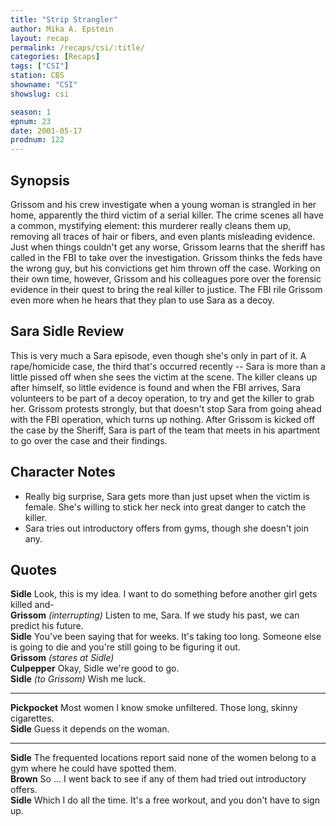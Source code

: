 ```yaml
---
title: "Strip Strangler"
author: Mika A. Epstein
layout: recap
permalink: /recaps/csi/:title/
categories: [Recaps]
tags: ["CSI"]
station: CBS
showname: "CSI"
showslug: csi

season: 1
epnum: 23
date: 2001-05-17
prodnum: 122  
---
```


## Synopsis

Grissom and his crew investigate when a young woman is strangled in her home, apparently the third victim of a serial killer. The crime scenes all have a common, mystifying element: this murderer really cleans them up, removing all traces of hair or fibers, and even plants misleading evidence. Just when things couldn't get any worse, Grissom learns that the sheriff has called in the FBI to take over the investigation. Grissom thinks the feds have the wrong guy, but his convictions get him thrown off the case. Working on their own time, however, Grissom and his colleagues pore over the forensic evidence in their quest to bring the real killer to justice. The FBI rile Grissom even more when he hears that they plan to use Sara as a decoy.

## Sara Sidle Review

This is very much a Sara episode, even though she's only in part of it. A rape/homicide case, the third that's occurred recently -- Sara is more than a little pissed off when she sees the victim at the scene. The killer cleans up after himself, so little evidence is found and when the FBI arrives, Sara volunteers to be part of a decoy operation, to try and get the killer to grab her. Grissom protests strongly, but that doesn't stop Sara from going ahead with the FBI operation, which turns up nothing. After Grissom is kicked off the case by the Sheriff, Sara is part of the team that meets in his apartment to go over the case and their findings.

## Character Notes

* Really big surprise, Sara gets more than just upset when the victim is female. She's willing to stick her neck into great danger to catch the killer.  
* Sara tries out introductory offers from gyms, though she doesn't join any.

## Quotes

**Sidle** Look, this is my idea. I want to do something before another girl gets killed and-  
**Grissom** _(interrupting)_ Listen to me, Sara. If we study his past, we can predict his future.  
**Sidle** You've been saying that for weeks. It's taking too long. Someone else is going to die and you're still going to be figuring it out.  
**Grissom** _(stares at Sidle)_  
**Culpepper** Okay, Sidle we're good to go.  
**Sidle** _(to Grissom)_ Wish me luck.  

- - -

**Pickpocket** Most women I know smoke unfiltered. Those long, skinny cigarettes.  
**Sidle** Guess it depends on the woman.  

- - -

**Sidle** The frequented locations report said none of the women belong to a gym where he could have spotted them.  
**Brown** So ... I went back to see if any of them had tried out introductory offers.  
**Sidle** Which I do all the time. It's a free workout, and you don't have to sign up.

